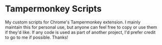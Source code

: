 # Tampermonkey Scripts

My custom scripts for Chrome's Tampermonkey extension. I mainly maintain this for personal use, but anyone can feel free to copy or use them if they'd like. If any code is used as part of another project, I'd prefer credit to go to me if possible. Thanks!
